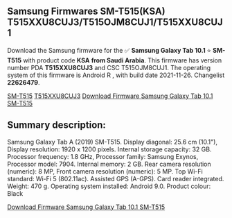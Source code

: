 <h2>Samsung Firmwares SM-T515(KSA) T515XXU8CUJ3/T515OJM8CUJ1/T515XXU8CUJ1</h2>
Download the Samsung firmware for the ✅ <strong>Samsung Galaxy Tab 10.1 </strong> ⭐ <strong>SM-T515</strong> with product code <strong>KSA</strong> <strong> from Saudi Arabia</strong>. This firmware has version number PDA <strong>T515XXU8CUJ3</strong> and CSC T515OJM8CUJ1. The operating system of this firmware is Android R , with build date 2021-11-26. Changelist <strong>22626479</strong>.


[SM-T515](https://samfirm.shop/samsung/model/SM-T515)
[T515XXU8CUJ3](https://samfirm.shop/samsung/pda/T515XXU8CUJ3)
[Download Firmware Samsung Galaxy Tab 10.1 SM-T515](https://samfirm.shop/samsung/firmware/478523)
<h2>Summary description:</h2>
<p>Samsung Galaxy Tab A (2019) SM-T515. Display diagonal: 25.6 cm (10.1"), Display resolution: 1920 x 1200 pixels. Internal storage capacity: 32 GB. Processor frequency: 1.8 GHz, Processor family: Samsung Exynos, Processor model: 7904. Internal memory: 2 GB. Rear camera resolution (numeric): 8 MP, Front camera resolution (numeric): 5 MP. Top Wi-Fi standard: Wi-Fi 5 (802.11ac). Assisted GPS (A-GPS). Card reader integrated. Weight: 470 g. Operating system installed: Android 9.0. Product colour: Black</p>


[Download Firmware Samsung Galaxy Tab 10.1 SM-T515](https://samfirm.shop/samsung/firmware/478523)
